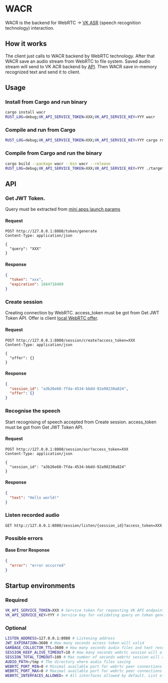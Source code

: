# WACR
WACR is the backend for WebRTC -> [VK ASR](https://vk.com/voice-tech) (speech recognition technology) interaction.

## How it works
The client just calls to WACR backend by WebRTC technology. 
After that WACR save an audio stream from WebRTC to file system.
Saved audio stream will send to VK ACR backend by [API](https://dev.vk.com/api/voice-tech). 
Then WACR save in-memory recognized text and send it to client.

## Usage
### Install from Cargo and run binary
```bash
cargo install wacr
RUST_LOG=debug;VK_API_SERVICE_TOKEN=XXX;VK_API_SERVICE_KEY=YYY wacr
```
### Compile and run from Cargo
```bash
RUST_LOG=debug;VK_API_SERVICE_TOKEN=XXX;VK_API_SERVICE_KEY=YYY cargo run --package wacr --bin wacr
```
### Compile from Cargo and run the binary
```bash
cargo build --package wacr --bin wacr --release
RUST_LOG=debug;VK_API_SERVICE_TOKEN=XXX;VK_API_SERVICE_KEY=YYY ./target/release/wacr
```

## API
### Get JWT Token. 
Query must be extracted from [mini apps launch params](https://dev.vk.com/mini-apps/development/launch-params-sign)
#### Request
```http request
POST http://127.0.0.1:8080/token/generate
Content-Type: application/json

{
  "query": "XXX"
}
```

#### Response
```json
{
  "token": "xxx",
  "expiration": 1664718489
}
```
### Create session
Creating connection by WebRTC. access_token must be got from Get JWT Token API.
Offer is client [local WebRTC offer](https://developer.mozilla.org/en-US/docs/Web/API/RTCPeerConnection/createOffer).
#### Request
```http request
POST http://127.0.0.1:8080/session/create?access_token=XXX
Content-Type: application/json

{
  "offer": {}
}
```

#### Response
```json
{
  "session_id": "a3b26e68-7fda-4534-bbdd-92a98230a824",
  "offer": {}
}
```

### Recognise the speech
Start recognising of speech accepted from Create session. access_token must be got from Get JWT Token API.
#### Request
```http request
POST http://127.0.0.1:8080/session/asr?access_token=XXX
Content-Type: application/json

{
  "session_id": "a3b26e68-7fda-4534-bbdd-92a98230a824"
}
```

#### Response
```json
{
  "text": "Hello world!"
}
```

### Listen recorded audio
```http request
GET http://127.0.0.1:8080/session/listen/{session_id}?access_token=XXX
```

### Possible errors
#### Base Error Response
```json
{
  "error": "error occurred"
}
```

## Startup environments
### Required
```bash
VK_API_SERVICE_TOKEN=XXX # Service token for requesting VK API endpoints
VK_API_SERVICE_KEY=YYY # Service key for validating query on token generation
```

### Optional
```bash
LISTEN_ADDRESS=127.0.0.1:8080 # Listening address
JWT_EXPIRATION=3600 # How many seconds access token will valid
GARBAGE_COLLECTOR_TTL=3600 # How many seconds audio files and text results will alive
SESSION_KEEP_ALIVE_TIMEOUT=10 # How many seconds webrtc session will alive without incoming packets
SESSION_TOTAL_TIMEOUT=100 # Max number of seconds webrtc session will alive
AUDIO_PATH=/tmp # The directory where audio files saving
WEBRTC_PORT_MIN=0 # Minimal available port for webrtc peer connections
WEBRTC_PORT_MAX=0 # Maximal available port for webrtc peer connections
WEBRTC_INTERFACES_ALLOWED= # All interfaces allowed by default. List of allowed network interfaces split by ,
```
